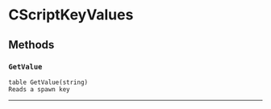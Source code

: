 # CScriptKeyValues

## Methods

### `GetValue`
```
table GetValue(string)
Reads a spawn key
```
------
